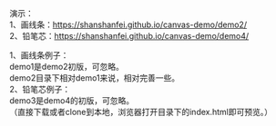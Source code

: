 演示：  
1、画线条：https://shanshanfei.github.io/canvas-demo/demo2/  
2、铅笔芯：https://shanshanfei.github.io/canvas-demo/demo4/  
  
1、画线条例子：  
demo1是demo2初版，可忽略。  
demo2目录下相对demo1来说，相对完善一些。  
2、铅笔芯例子：  
demo3是demo4的初版，可忽略。  
（直接下载或者clone到本地，浏览器打开目录下的index.html即可预览。）    
